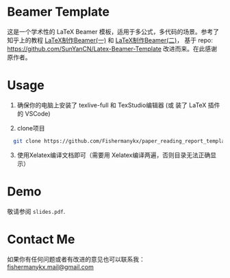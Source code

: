 # Beamer Template

这是一个学术性的 LaTeX Beamer 模板，适用于多公式，多代码的场景。参考了知乎上的教程 [LaTeX制作Beamer(一)](https://zhuanlan.zhihu.com/p/36868831) 和 [LaTeX制作Beamer(二)](https://zhuanlan.zhihu.com/p/39177705)， 基于 repo: https://github.com/SunYanCN/Latex-Beamer-Template 改进而来。在此感谢原作者。



# Usage

1. 确保你的电脑上安装了 texlive-full 和 TexStudio编辑器 (或 装了 LaTeX 插件的 VSCode)

2. clone项目
```bash
  git clone https://github.com/Fishermanykx/paper_reading_report_template.git
```
3. 使用Xelatex编译文档即可（需要用 Xelatex编译两遍，否则目录无法正确显示）



# Demo

敬请参阅 `slides.pdf`.



# Contact Me

如果你有任何问题或者有改进的意见也可以联系我：fishermanykx.mail@gmail.com

